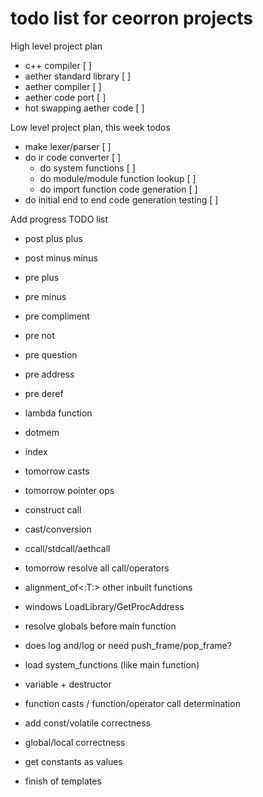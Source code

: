 # todo list for ceorron projects

High level project plan
 - c++ compiler                                            [ ]
 - aether standard library                                 [ ]
 - aether compiler                                         [ ]
 - aether code port                                        [ ]
 - hot swapping aether code                                [ ]

Low level project plan, this week todos
 - make lexer/parser                                       [ ]
 - do ir code converter                                    [ ]
   - do system functions                                   [ ]
   - do module/module function lookup                      [ ]
   - do import function code generation                    [ ]
 - do initial end to end code generation testing           [ ]

Add progress TODO list
- post plus plus
- post minus minus
- pre plus
- pre minus
- pre compliment
- pre not
- pre question
- pre address
- pre deref
- lambda function
- dotmem
- index
- tomorrow casts
- tomorrow pointer ops
- construct call
- cast/conversion
- ccall/stdcall/aethcall
- tomorrow resolve all call/operators
- alignment_of<:T:> other inbuilt functions
- windows LoadLibrary/GetProcAddress

- resolve globals before main function
- does log and/log or need push_frame/pop_frame?
- load system_functions (like main function)
- variable + destructor
- function casts / function/operator call determination
- add const/volatile correctness
- global/local correctness
- get constants as values
- finish of templates
